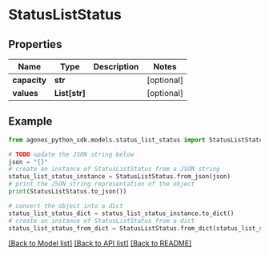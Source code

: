 # StatusListStatus


## Properties

Name | Type | Description | Notes
------------ | ------------- | ------------- | -------------
**capacity** | **str** |  | [optional] 
**values** | **List[str]** |  | [optional] 

## Example

```python
from agones_python_sdk.models.status_list_status import StatusListStatus

# TODO update the JSON string below
json = "{}"
# create an instance of StatusListStatus from a JSON string
status_list_status_instance = StatusListStatus.from_json(json)
# print the JSON string representation of the object
print(StatusListStatus.to_json())

# convert the object into a dict
status_list_status_dict = status_list_status_instance.to_dict()
# create an instance of StatusListStatus from a dict
status_list_status_from_dict = StatusListStatus.from_dict(status_list_status_dict)
```
[[Back to Model list]](../README.md#documentation-for-models) [[Back to API list]](../README.md#documentation-for-api-endpoints) [[Back to README]](../README.md)


